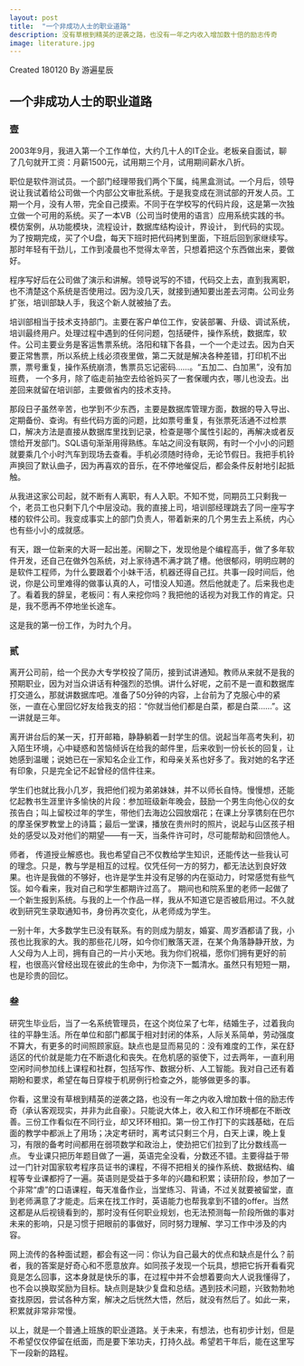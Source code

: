 ```yaml
---
layout: post
title:  "一个非成功人士的职业道路"
description: 没有草根到精英的逆袭之路，也没有一年之内收入增加数十倍的励志传奇
image: literature.jpg
---
```



Created 180120
By 游遍星辰

## 一个非成功人士的职业道路
 
### 壹

2003年9月，我进入第一个工作单位，大约几十人的IT企业。老板亲自面试，聊了几句就开工资：月薪1500元，试用期三个月，试用期间薪水八折。

职位是软件测试员。一个部门经理带我们两个下属，纯黑盒测试。一个月后，领导说让我试着给公司做一个内部公文审批系统。于是我变成在测试部的开发人员。工期一个月，没有人带，完全自己摸索。不同于在学校写的代码片段，这是第一次独立做一个可用的系统。买了一本VB（公司当时使用的语言）应用系统实践的书。模仿案例，从功能模块，流程设计，数据库结构设计，界设计， 到代码的实现。为了按期完成，买了个U盘，每天下班时把代码拷到里面，下班后回到家继续写。那时年轻有干劲儿，工作到凌晨也不觉得太辛苦，只想着把这个东西做出来，要做好。

程序写好后在公司做了演示和讲解。领导说写的不错，代码交上去，直到我离职，也不清楚这个系统是否使用过。因为没几天，就接到通知要出差去河南。公司业务扩张，培训部缺人手，我这个新人就被抽了去。

培训部相当于技术支持部门。主要在客户单位工作，安装部署、升级、调试系统，培训最终用户。处理过程中遇到的任何问题，包括硬件，操作系统，数据库，软件。公司主要业务是客运售票系统。洛阳和辖下各县，一个一个走过去。因为白天要正常售票，所以系统上线必须夜里做，第二天就是解决各种差错，打印机不出票，票号重复，操作系统崩溃，售票员忘记密码……。“五加二、白加黑”，没有加班费， 一个多月，除了临走前抽空去给爸妈买了一套保暖内衣，哪儿也没去。出差回来就留在培训部，主要做省内的技术支持。

那段日子虽然辛苦，也学到不少东西，主要是数据库管理方面，数据的导入导出、定期备份、查询。有些代码方面的问题，比如票号重复，有张票死活通不过检票口，解决方法是直接从数据库里找到记录，检查是哪个属性引起的，再解决或者反馈给开发部门。SQL语句渐渐用得熟练。车站之间没有联网，有时一个小小的问题就要乘几个小时汽车到现场去查看。手机必须随时待命，无论节假日。我把手机铃声换回了默认曲子，因为再喜欢的音乐，在不停地催促后，都会条件反射地引起抵触。

从我进这家公司起，就不断有人离职，有人入职。不知不觉，同期员工只剩我一个，老员工也只剩下几个中层没动。我的直接上司，培训部经理跳去了同一座写字楼的软件公司。我变成事实上的部门负责人，带着新来的几个男生去上系统，内心也有些小小的成就感。

有天，跟一位新来的大哥一起出差。闲聊之下，发现他是个编程高手，做了多年软件开发，还自己在做外包系统，对上家待遇不满才跳了槽。他很郁闷，明明应聘的是软件工程师，为什么要跟着个小妹干活，机器还得自己扛。共事一段时间后，他说，你是公司里难得的做事认真的人，可惜没人知道。然后他就走了。后来我也走了。看着我的辞呈，老板问：有人来挖你吗？我把他的话视为对我工作的肯定。只是，我不愿再不停地坐长途车。

这是我的第一份工作，为时九个月。

### 贰

离开公司前，给一个民办大专学校投了简历，接到试讲通知。教师从来就不是我的预期职业，因为对当众讲话有种强烈的恐惧。讲什么好呢，之前不是一直和数据库打交道么，那就讲数据库吧。准备了50分钟的内容，上台前为了克服心中的紧张，一直在心里回忆好友给我支的招：“你就当他们都是白菜，都是白菜……”。这一讲就是三年。

离开讲台后的某一天，打开邮箱，静静躺着一封学生的信。说起当年高考失利，初入陌生环境，心中疑惑和苦恼倾诉在给我的邮件里，后来收到一份长长的回复，让她感到温暖；说她已在一家知名企业工作，和母亲关系也好多了。我对她的名字还有印象，只是完全记不起曾经的信件往来。

学生们也就比我小几岁，我把他们视为弟弟妹妹，并不以师长自恃。慢慢想，还能忆起教书生涯里许多愉快的片段：参加班级新年晚会，鼓励一个男生向他心仪的女孩告白；叫上留校过年的学生，带他们去海边公园放烟花；在课上分享镌刻在巴尔的摩圣保罗教堂上的诗篇；最后一堂课，播放在贵州时的照片，说起与山区孩子相处的感受以及对他们的期望——有一天，当条件许可时，尽可能帮助和回馈他人。

师者， 传道授业解惑也。我也希望自己不仅教给学生知识，还能传达一些我认可的理念。只是，教与学是相互的过程。仅凭任何一方的努力，都无法达到良好效果。也许是我做的不够好，也许是学生并没有足够的内在驱动力，时常感觉有些气馁。如今看来，我对自己和学生都期许过高了。
期间也和院系里的老师一起做了一个新生报到系统。与我的上一个作品一样，我从不知道它是否被启用过。不久就收到研究生录取通知书，身份再次变化，从老师成为学生。

一别十年，大多数学生已没有联系。有的则成为朋友，婚宴、周岁酒都请了我，小孩也比我家的大。我的那些花儿呀，如今你们散落天涯，在某个角落静静开放，为人父母为人上司，拥有自己的一片小天地。我为你们祝福，愿你们拥有更好的前程，也很高兴曾经出现在彼此的生命中，为你浇下一瓢清水。虽然只有短短一期，也是珍贵的回忆。

### 叁
研究生毕业后，当了一名系统管理员，在这个岗位呆了七年，结婚生子，过着我向往的平静生活。所在单位和部门都属于相对封闭的体系，人际关系简单，劳动强度不算大，有更多的时间照顾家庭。缺点也是显而易见的：没有难度的工作，呆在舒适区的代价就是能力在不断退化和丧失。在危机感的驱使下，过去两年，一直利用空闲时间参加线上课程和社群，包括写作、数据分析、人工智能。我对自己还有着期盼和要求，希望在每日穿梭于机房例行检查之外，能够做更多的事。


你看，这里没有草根到精英的逆袭之路，也没有一年之内收入增加数十倍的励志传奇（承认客观现实，并非为此自豪）。只能说大体上，收入和工作环境都在不断改善。三份工作看似在不同行业，却又环环相扣。第一份工作打下的实践基础，在后面的教学中都派上了用场；决定考研时，离考试只剩三个月，白天上课，晚上复习，有限的备考时间都用在弱项数学和政治上，使劲把它们拉到了比分数线高一点。 专业课只把历年题目做了一遍，英语完全没看，分数还不错。主要得益于带过一门针对国家软考程序员证书的课程，不得不把相关的操作系统、数据结构、编程等专业课都捋了一遍。英语则是受益于多年的兴趣和积累；读研阶段，参加了一个非常“虐”的口语课程，每天准备作业，当堂练习、背诵，不过关就要被留堂，直到老师满意了才能走。后来在找工作时，英语能力也帮我拿到不错的offer。当然这都是从后视镜看到的，那时没有任何职业规划，也无法预测每一阶段所做的事对未来的影响，只是习惯于把眼前的事做好，同时努力理解、学习工作中涉及的内容。

网上流传的各种面试题，都会有这一问：你认为自己最大的优点和缺点是什么？前者，我的答案是好奇心和不愿意放弃。如同孩子发现一个玩具，想把它拆开看看究竟是怎么回事，这本身就是快乐的事，在过程中并不会想着要向大人说我懂得了，也不会以换取奖励为目标。缺点则是缺少复盘和总结。遇到技术问题，兴致勃勃地查找原因，尝试各种方案，解决之后恍然大悟，然后，就没有然后了。如此一来，积累就非常非常慢。

以上，就是一个普通上班族的职业道路。关于未来，有想法，也有初步计划，但是不希望仅仅停留在纸面，而是要下笨功夫，打持久战。希望若干年后，能在这里写下一段新的路程。



